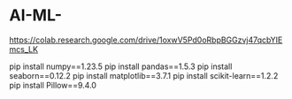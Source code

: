 # AI-ML-
https://colab.research.google.com/drive/1oxwV5Pd0oRbpBGGzvj47qcbYIEmcs_LK

pip install numpy==1.23.5
pip install pandas==1.5.3
pip install seaborn==0.12.2
pip install matplotlib==3.7.1
pip install scikit-learn==1.2.2
pip install Pillow==9.4.0
